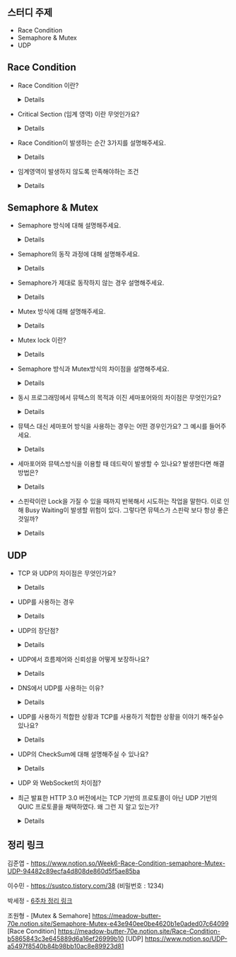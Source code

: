 ## 스터디 주제

*  Race Condition
*  Semaphore & Mutex
*  UDP

## Race Condition

- Race Condition 이란?
  <details>
    두 개 이상의 프로세스가 공통 자원을 병렬적으로 읽거나 쓰는 동작을 할 때, 공용 데이터에 대한 접근 순서에 따라 결과값이 달라지는 상황
  </details>
- Critical Section (임계 영역) 이란 무엇인가요?
  <details>
    Critical Section은 **동일한 자원에 접근하는 코드 영역** 을 의미한다.
  </details>
  
- Race Condition이 발생하는 순간 3가지를 설명해주세요.

  <details>
      1. 커널 작업을 수행하는 중 인터럽트 발생
    2. 프로세스가 시스템 콜을 하여 커널모드로 진입 할 때 컨텍스트 스위칭이 발생할 때
    3. 멀티 프로세서 환경에서 공유 메모리 내의 커널 데이터에 접근 할 때
  </details>

- 임계영역이 발생하지 않도록 만족해야하는 조건
  <details>
    - `상호 배제(Mutual exclution)` | 하나의 프로세스가 임계 영역에 들어가 있다면 다른 프로세스는 들어갈 수 없어야 한다.
    - `진행(Progress)` | 임계 영역에 들어간 프로세스가 없는 상태에서, 들어가려 하는 프로세스가 여러개라면 어느 것이 들어갈지 결정해주어야 한다.
    - `한정 대기(Bounded waiting)` | 다른 프로세스의 기아(Starvation)을 방지하기 위해, 한 번 임계 구역에 들어간 프로세스는 다음 번 임계 영역에 들어갈 때 제한을 두어야 한다.
  </details>

## Semaphore & Mutex

- Semaphore 방식에 대해 설명해주세요.
    <details>
    `**세마포어** : 멀티 프로그래밍 환경에서 공유 자원에 대한 접근을 제한하는 방법`
    </details>

- Semaphore의 동작 과정에 대해 설명해주세요.
    <details>
    1. 먼저 도착한 A가 P(S)를 실행하여, S를 0으로 만들고 임계구역에 들어감
    2. 그 뒤에 도착한 B가 P(S)를 실행하지만 S가 0이므로 대기상태
    3. A가 임계 구역 수행을 마치고 V(S)를 실행하면 S는 다시 1이 됨
    4. B는 이제 P(S)에서 while 문을 빠져나올 수 있고, 임계 구역으로 들어가 수행함
    </details>

- Semaphore가 제대로 동작하지 않는 경우 설명해주세요.
    <details>
    - 프로세스가 세마포어를 사용하지 않고 바로 임계구역에 들어간 경우 → 임계구역을 보호할 수 없다.
    - `P()`를 두번 사용하여, wake_up 신호가 발생하지 않은 경우
    - 프로세스 간의 동기화가 이루어지지 않아, 세마포어 큐에서 대기하고 있는 프로세스들이 무한 대기에 빠진다.  
    - `P()` 와 `V()`를 반대로 사용하여, 상호 배제가 보장되지 않은 경우, 임계구역을 보호할 수 없다.
    </details>


- Mutex 방식에 대해 설명해주세요.
    <details>
    **`Mut`**ual **`Ex`**clusion 의 약자로서 임계 구역(Critical Section)을 가진 스레드들의 실행시간이 서로 겹치지 않고 단독으로 실행되게 하는 기술
    </details>
- Mutex lock 이란?
    <details>
    하나의 프로세스가 key를 가지고 임계 영역에 들어가서 lock을 걸면, 그 키를 가지고 있지 않은 다른 프로세스들은 임계 영역에 들어가지 못하고 기다리게 됩니다.
    
    실행 중인 프로세스가 모두 처리 후 키를 반환하면, 그 때 대기하던 프로세스 중 하나가 들어갈 수 있습니다.
    </details>
- Semaphore 방식과 Mutex방식의 차이점을 설명해주세요.
    <details>
    세마포어는 자원 풀에 대한 접근을 규제하는 데 사용되는 반면 뮤텍스는 단일 공유 자원에 대한 접근을 규제하는 데 사용된다.

    - 세마포어는 뮤텍스가 될 수 있지만, 뮤텍스는 세마포어가 될 수 없음
    - **세마포어는 소유 불가능하지만, 뮤택스는 소유가 가능함**
        - 뮤텍스 - 접근 불가능
        - 이진 세마포어 - 접근 가능
    - 동기화의 개수가 다름

    </details>
- 동시 프로그래밍에서 뮤텍스의 목적과 이진 세마포어와의 차이점은 무엇인가요?
    <details>
    뮤텍스의 목적은 상호 배제를 보장하는 것이며, 뮤텍스는 공유 리소스에 대한 접근을 사전에 방지하는 잠금기능을 제공하며, 이진 세마포어와는 다르게 뮤텍스는 공유자원을 점유했을 때 소      유한 스레드만이 잠금을 해제할 수 있는 유일한 스레드라는 소유개념을 가지고 있다.
    </details>
- 뮤텍스 대신 세마포어 방식을 사용하는 경우는 어떤 경우인가요? 그 예시를 들어주세요.
    <details>
    뮤텍스 대신 세마포어를 사용하는 시나리오는 하나의 공유 리소스가 아닌 리소스 풀에 대한 액세스를 규제해야 하는 경우입니다.
    
    세마포어는 네트워크 연결이나, DB Connection 의 접근을 제어하지만, 뮤텍스는 단일 공유 데이터에 대한 접근을 제어한다.
    
    node js & mysql <<
    </details>
- 세마포어와 뮤텍스방식을 이용할 때 데드락이 발생할 수 있나요? 발생한다면 해결방법은?
    <details>
    교착 상태를 피하려면 모든 스레드가 동일한 순서로 잠금을 획득하는지 확인하고, 가능한 한 빨리 잠금을 해제하고, 순환 대기 조건을 피하는 것과 같은 몇 가지 일반적인 지침을 따르는 것이 중요하다.
    </details>

- 스핀락이란 Lock을 가질 수 있을 때까지 반복해서 시도하는 작업을 말한다. 이로 인해 Busy Waiting이 발생할 위험이 있다. 그렇다면 뮤텍스가 스핀락 보다 항상 좋은 것일까?
    <details>
    스핀락이 더 좋은 경우

    - 멀티 코어 환경
    - 임계 구역에서 작업이 컨텍스트 스위칭보다 빨리 끝나면
    참고자료 : [스핀락과 뮤텍스](https://www.youtube.com/watch?v=gTkvX2Awj6g)
    </details>

## UDP

- TCP 와 UDP의 차이점은 무엇인가요?
    <details>
    **TCP**는 연결형 서비스로 3-way handshaking 과정을 통해 연결을 설정하기 때문에 높은 신뢰성을 보장하지만, 속도가 비교적 느리다는 단점이 있습니다.
    
    **UDP**는 비연결형 서비스로 3-way handshaking을 사용하지 않기 때문에 신뢰성이 떨어지는 단점이 있지만, 데이터 수신 여부를 확인하지 않기 때문에 속도가 빠르다는 장점이 있습니다.
    </details>
- UDP를 사용하는 경우
    <details>
    RTP, 멀티캐스트, DNS, 멀티미디어
    </details>
- UDP의 장단점?
    <details>
    장점
    
    - 낮은 오버헤드
    - 빠른 통신
    - 비교적 간단한 구현
    
    단점
    
    - 신뢰성의 부족
    - 흐름제어 어려움
    - 데이터의 손실, 손상위험이 증가
  </details>
- UDP에서 흐름제어와 신뢰성을 어떻게 보장하나요?
    <details>
    보장 못한다. UDP는 신뢰성과 흐름제어를 보장하는 별도의 메커니즘을 가지고 있지 않기 때문에. 이를 처리하기 위한 일들을 애플리케이션 계층에 의존한다.
    </details>
- DNS에서 UDP를 사용하는 이유?
    <details>
    Request의 양이 작다 → UDP Request에 담길 수 있다.
    1. 3 way handshake로 연결을 유지할 필요가 없다.
    2. Request에 대한 손실은 Application Layer에서 제어가 가능하다.
    3. DNS : port 53번
        - 그렇지만 크기가 512(UDP 제한)을 넘기면, TCP를 사용해야 한다.
    </details>
- UDP를 사용하기 적합한 상황과 TCP를 사용하기 적합한 상황을 이야기 해주실수 있나요?
    <details>
    UDP
    
    - 실시간 게임이나 스트리밍 환경같은 낮은 지연시간과 빠른 통신이 중요한 경우
    
    TCP
    
    - 파일 전송이나 이메일과 같은 신뢰성과 데이터 무결성이 중요한 경우
    </details>
- UDP의 CheckSum에 대해 설명해주실 수 있나요?
    <details>
    이렇게 계산한 checksum 값을 송신측에서 checksum 영역에 넣어서 송신측에 보내면 송신측도 마찬가지로 sum값을 구하고, checksum 값을 구해서 송신측에서 보낸 checksum 과 동일한지 확인한다. 만약 동일하다면 에러가 없는 것이고 동일하지 않다면 에러가 있다는 것을 확인 할 수 있다.
    
    ⇒ 에러 검출
    </details>
- UDP 와 WebSocket의 차이점?

- 최근 발표한 HTTP 3.0 버전에서는 TCP 기반의 프로토콜이 아닌 UDP 기반의 QUIC 프로토콜을 채택하였다. 왜 그런 지 알고 있는가?
    <details>

    1. TCP 구조 상 한계로 개선해도 여전히 느리다
        - 와이파이를 바꾸면, 다시 새로운 커넥션을 맺어야 하기 때문에 끊김 현상
        - 중간에 패킷이 유실되거나, 수신 측의 패킷 파싱 속도가 느리면 통신에 병목 발생 (HOLB)
    2. UDP는 신뢰성이 없는 게 아니라, 탑재를 안했을 뿐
        - 커스터마이징이 가능
    </details>

## 정리 링크
김준엽 - https://www.notion.so/Week6-Race-Condition-semaphore-Mutex-UDP-94482c89ecfa4d808de860d5f5ae85ba

이수민 - https://sustco.tistory.com/38 (비밀번호 : 1234)

박세정 - [6주차 정리 링크](https://evening-november-9ec.notion.site/6-801c7f6257ff4e15a2f1e09feb67a47e)

조원형 - [Mutex & Semahore] https://meadow-butter-70e.notion.site/Semaphore-Mutex-e43e940ee0be4620b1e0aded07c64099
        [Race Condition] https://meadow-butter-70e.notion.site/Race-Condition-b5865843c3e645889d6a16ef26999b10
        [UDP] https://www.notion.so/UDP-a5497f8540b84b98bb10ac8e89923d81
